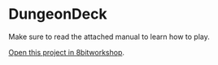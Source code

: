 DungeonDeck
=====

Make sure to read the attached manual to learn how to play.

[Open this project in 8bitworkshop](http://8bitworkshop.com/redir.html?platform=vcs&githubURL=https%3A%2F%2Fgithub.com%2Fdragonsploder%2FDungeonDeck&file=DungeonDeck.dasm).
